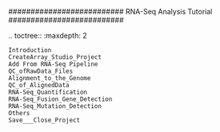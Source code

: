 ##########################
RNA-Seq Analysis Tutorial
##########################

.. toctree::
    :maxdepth: 2

    Introduction
    CreateArray_Studio_Project
    Add From RNA-Seq Pipeline
    QC_ofRawData_Files
    Alignment_to_the_Genome
    QC_of_AlignedData
    RNA-Seq_Quantification
    RNA-Seq_Fusion_Gene_Detection
    RNA-Seq_Mutation_Detection
    Others
	Save___Close_Project

